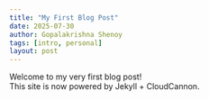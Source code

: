 ```yaml
---
title: "My First Blog Post"
date: 2025-07-30
author: Gopalakrishna Shenoy
tags: [intro, personal]
layout: post
---
```


Welcome to my very first blog post!  
This site is now powered by Jekyll + CloudCannon.
